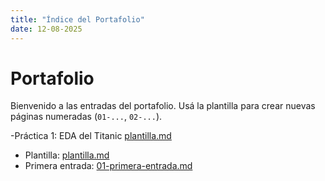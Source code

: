 ```yaml
---
title: "Índice del Portafolio"
date: 12-08-2025
---
```


# Portafolio

Bienvenido a las entradas del portafolio. Usá la plantilla para crear nuevas páginas numeradas
(`01-...`, `02-...`).

-Práctica 1: EDA del Titanic [plantilla.md](plantilla.md)


- Plantilla: [plantilla.md](plantilla.md)
- Primera entrada: [01-primera-entrada.md](01-primera-entrada.md)


